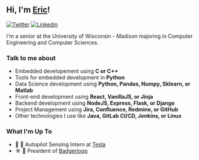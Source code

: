 ## Hi, I'm [Eric](https://ericudlis.com)!
[![Twitter](https://img.shields.io/badge/-Twitter-222222?style=flat-square&logo=twitter&logoColor=white&link=https://twitter.com/Eric_Udlis)](https://twitter.com/Eric_Udlis)
[![Linkedin](https://img.shields.io/badge/-LinkedIn-222222?style=flat-square&logo=Linkedin&logoColor=white&link=https://www.linkedin.com/in/eric-udlis/)](https://www.linkedin.com/in/eric-udlis/)

I'm a senior at the University of Wisconsin - Madison majoring in Computer Engineering and Computer Sciences.

### Talk to me about

- Embedded developement using **C or C++**
- Tools for embedded development in **Python**
- Data Science development using **Python, Pandas, Numpy, Sklearn, or Matlab**
- Front-end development using **React, VanillaJS, or Jinja**
- Backend development using **NodeJS, Express, Flask, or Django**
- Project Management using **Jira, Confluence, Redmine, or GitHub**
- Other technologies I use like **Java, GitLab CI/CD, Jenkins, or Linux**

### What I'm Up To

- 🔌 🚗 Autopilot Sensing Intern at [Tesla](https://tesla.com)
- ☀️ 🚗 President of [Badgerloop](https://badgerloop.org)
<!-- 
### Languages I'm Working in Right Now

![Wakatime Activity](https://github.com/EUdds/Eudds/blob/master/images/stat.svg) -->

<!-- ### My GitHub Stats

![My Github Stats](https://github-readme-stats.vercel.app/api?username=EUdds)
 -->
